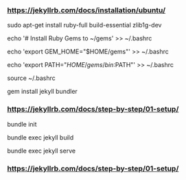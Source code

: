 ### https://jekyllrb.com/docs/installation/ubuntu/

sudo apt-get install ruby-full build-essential zlib1g-dev


echo '# Install Ruby Gems to ~/gems' >> ~/.bashrc

echo 'export GEM_HOME="$HOME/gems"' >> ~/.bashrc

echo 'export PATH="$HOME/gems/bin:$PATH"' >> ~/.bashrc

source ~/.bashrc


gem install jekyll bundler

### https://jekyllrb.com/docs/step-by-step/01-setup/

bundle init

bundle exec jekyll build

bundle exec jekyll serve

### https://jekyllrb.com/docs/step-by-step/01-setup/
